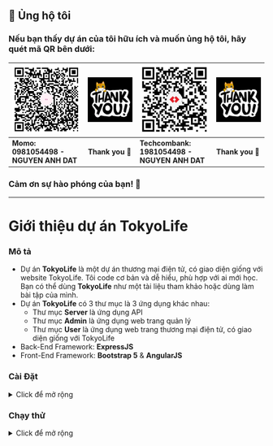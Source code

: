 
## 💝 Ủng hộ tôi

### Nếu bạn thấy dự án của tôi hữu ích và muốn ủng hộ tôi, hãy quét mã QR bên dưới:

| ![QR Code for MoMo](./img_github_momo_donate.png)                                                                             | ![Thank you](./img_thank_you.gif) | ![QR Code for Bank](./img_github_tech_donate.png) | ![Thank you](./img_thank_you.gif) |
|-------------------------------------------------------------------------------------------------------------------------------|-----------------------------------|---------------------------------------------------|-----------------------------------|
| **Momo:&nbsp;&nbsp;&nbsp;&nbsp;&nbsp;&nbsp;&nbsp;&nbsp;&nbsp;&nbsp;&nbsp;&nbsp;&nbsp;&nbsp;<br/>0981054498 - NGUYEN ANH DAT** | **Thank you 🙌**                  | **Techcombank:<br/>1981054498 - NGUYEN ANH DAT**  | **Thank you 🙌**                  |

### Cảm ơn sự hào phóng của bạn! 🙌

---

# Giới thiệu dự án TokyoLife

### Mô tả

- Dự án **TokyoLife** là một dự án thương mại điện tử, có giao diện giống với website TokyoLife. Tôi code cơ bản và dễ hiểu, phù hợp với ai mới học. Bạn có thể dùng **TokyoLife** như một tài liệu tham khảo hoặc dùng làm bài tập của mình.
- Dự án **TokyoLife** có 3 thư mục là 3 ứng dụng khác nhau:
    - Thư mục **Server** là ứng dụng API
    - Thư mục **Admin** là ứng dụng web trang quản lý
    - Thư mục **User** là ứng dụng web trang thương mại điện tử, có giao diện giống với TokyoLife
- Back-End Framework: **ExpressJS**
- Front-End Framework: **Bootstrap 5** & **AngularJS**

### Cài Đặt
<details>
<summary>Click để mở rộng</summary>

1. **Yêu cầu Node.js**
- Đảm bảo bạn đã cài đặt Node.js trên máy tính.

2. **Clone repository**
- Clone repository từ Github vào máy tính của bạn.

3. **Cài đặt Server**
- Bạn cần cài đặt ứng dụng API trước tiên.
- Mở thư mục **Server** bằng `VSCode` hoặc IDE của bạn, sau đó mở Terminal và chạy lệnh sau để cài đặt các dependencies:
    ```sh
    npm install
    ```
    hoặc
    ```sh
    yarn install
    ```
4. **Cấu hình biến môi trường**
- Mở tệp `.env.example`, đổi tên tệp thành `.env`, và điền các thông tin sau:
    - **PORT**: cổng mà API chạy
    - **MONGO_URL**: địa chỉ kết nối tới CSDL
    - **SECRET_KEY**: Khoá bí mật
    - **MAIL_NAME**: địa chỉ email
    - **MAIL_PASSWORD**: khoá ứng dụng của Google
    - **URL**: địa chỉ web client
    - **CLOUDINARY_NAME**: thông tin này lấy từ dashboard của Cloudinary
    - **CLOUDINARY_KEY**: thông tin này lấy từ dashboard của Cloudinary
    - **CLOUDINARY_SECRET**: thông tin này lấy từ dashboard của Cloudinary

5. **Ví dụ biến môi trường**
- Tệp `.env` có thể có nội dung như sau:
    - **PORT**: `8081`
        - `8081` là do bạn đặt, sao cho không trùng với cổng của các ứng dụng khác.
    - **MONGO_URL**: `mongodb://root:pass@localhost:27017`
        - Tôi đang sử dụng **Docker** để cài đặt **MongoDB**. Bạn cài đặt **Docker Desktop** vào máy. Sau đó, di chuyển đến thư mục **TokyoLife**, nơi chứa file `docker-compose.yml`. Mở Terminal và chạy lệnh sau để cài đặt:
            ```sh
            docker-compose up -d
            ```
        - Bạn có thể cài đặt **MongoDB** trên máy và tạo 1 database cụ thể ví dụ database TokyoLife chẳng hạn. Khi đó **MONGO_URL** sẽ thay đổi.
    - **SECRET_KEY**: `SecretKey@123`
        - Khoá bí mật là do bạn đặt. Khoá này dùng để tạo `token` vì vậy bạn nên đặt dài một chút.
    - **MAIL_NAME**: `tokyolifedemo@gmail.com`
        - Email để gửi email thông báo.
    - **MAIL_PASSWORD**: `qwer tyui asdf ghjk`
        - Khoá ứng dụng của Google, bạn vào `Quản lý tài khoản Google` > `Mật khẩu ứng dụng`, tạo 1 mật khẩu. Mật khẩu có dạng `qwer tyui asdf ghjk`.
    - **URL**: `http://127.0.0.1:5501`
        - Đây là **URL** của web thương mại điện tử, thư mục **User**
    - **CLOUDINARY_NAME**, **CLOUDINARY_KEY**, **CLOUDINARY_SECRET**: Bạn truy cập `https://cloudinary.com` để đăng ký. Sau đó, bạn copy nội dung vào.

</details>

### Chạy thử
<details>
<summary>Click để mở rộng</summary>

1. **Chạy Server**

- Tạo tài khoản Admin:
    ```sh
    npm run createAdmin
    ```
    hoặc
    ```sh
    yarn createAdmin
    ```
    - Tài khoản Admin:
        ```js
        {
            name: "Admin",
            email: "admin@gmail.com",
            password: "123456",
            role: "admin"
        }
        ```
- Khởi chạy dev:
     ```sh
    npm run dev
    ```
    hoặc
    ```sh
    yarn dev
    ```
- Khởi chạy product:
     ```sh
    npm run start
    ```
    hoặc
    ```sh
    yarn start
    ```

2. **Chạy Admin**

- Cài đặt plugin `Live Server` trên `VSCode`
- Di chuyển tới thư mục **Admin**, chuột phải vào file `index.html` chọn `Open with Live Server`

3. **Chạy User**

- Cài đặt plugin `Live Server` trên `VSCode`
- Di chuyển tới thư mục **User**, chuột phải vào file `index.html` chọn `Open with Live Server`

</details>
